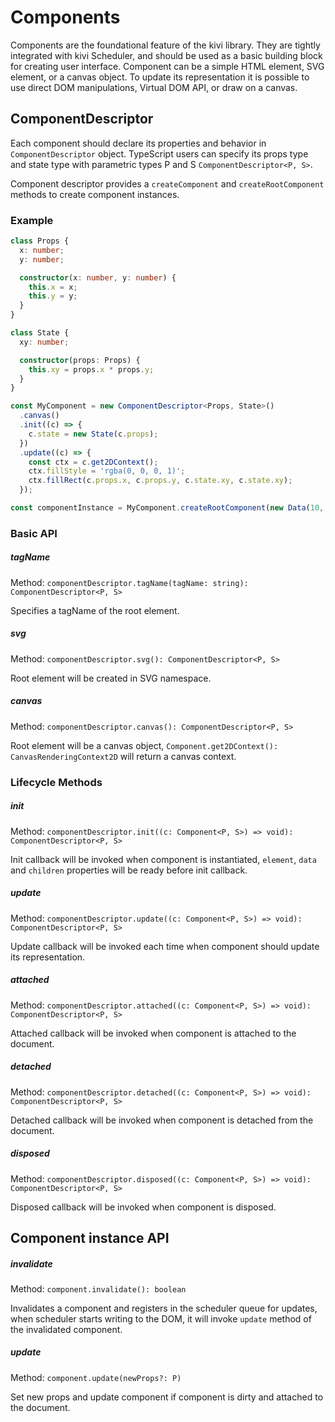# Components

Components are the foundational feature of the kivi library. They are tightly integrated with kivi Scheduler, and should
be used as a basic building block for creating user interface. Component can be a simple HTML element, SVG element,
or a canvas object. To update its representation it is possible to use direct DOM manipulations, Virtual DOM API, or
draw on a canvas.

## ComponentDescriptor

Each component should declare its properties and behavior in `ComponentDescriptor` object. TypeScript users can specify
its props type and state type with parametric types P and S `ComponentDescriptor<P, S>`.

Component descriptor provides a `createComponent` and `createRootComponent` methods to create component instances.

### Example

```ts
class Props {
  x: number;
  y: number;

  constructor(x: number, y: number) {
    this.x = x;
    this.y = y;
  }
}

class State {
  xy: number;

  constructor(props: Props) {
    this.xy = props.x * props.y;
  }
}

const MyComponent = new ComponentDescriptor<Props, State>()
  .canvas()
  .init((c) => {
    c.state = new State(c.props);
  })
  .update((c) => {
    const ctx = c.get2DContext();
    ctx.fillStyle = 'rgba(0, 0, 0, 1)';
    ctx.fillRect(c.props.x, c.props.y, c.state.xy, c.state.xy);
  });

const componentInstance = MyComponent.createRootComponent(new Data(10, 20));
```

### Basic API

##### tagName

Method: `componentDescriptor.tagName(tagName: string): ComponentDescriptor<P, S>`

Specifies a tagName of the root element.

##### svg

Method: `componentDescriptor.svg(): ComponentDescriptor<P, S>`

Root element will be created in SVG namespace.

##### canvas

Method: `componentDescriptor.canvas(): ComponentDescriptor<P, S>`

Root element will be a canvas object, `Component.get2DContext(): CanvasRenderingContext2D` will return a canvas context.

### Lifecycle Methods

##### init

Method: `componentDescriptor.init((c: Component<P, S>) => void): ComponentDescriptor<P, S>`

Init callback will be invoked when component is instantiated, `element`, `data` and `children` properties will be
ready before init callback.

##### update

Method: `componentDescriptor.update((c: Component<P, S>) => void): ComponentDescriptor<P, S>`

Update callback will be invoked each time when component should update its representation.

##### attached

Method: `componentDescriptor.attached((c: Component<P, S>) => void): ComponentDescriptor<P, S>`

Attached callback will be invoked when component is attached to the document.

##### detached

Method: `componentDescriptor.detached((c: Component<P, S>) => void): ComponentDescriptor<P, S>`

Detached callback will be invoked when component is detached from the document.

##### disposed

Method: `componentDescriptor.disposed((c: Component<P, S>) => void): ComponentDescriptor<P, S>`

Disposed callback will be invoked when component is disposed.

## Component instance API

##### invalidate

Method: `component.invalidate(): boolean`

Invalidates a component and registers in the scheduler queue for updates, when scheduler starts writing to the DOM, it
will invoke `update` method of the invalidated component.

##### update

Method: `component.update(newProps?: P)`

Set new props and update component if component is dirty and attached to the document.
